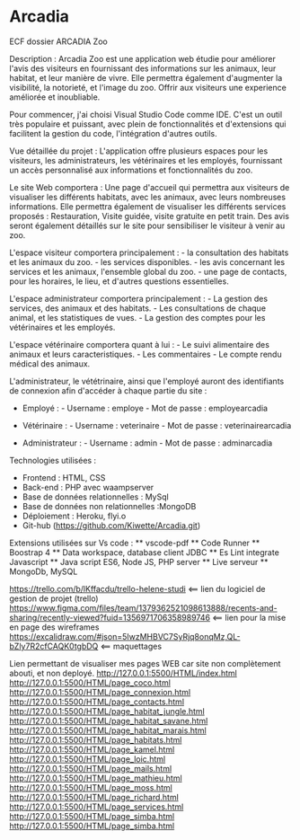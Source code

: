 # Arcadia
ECF dossier ARCADIA Zoo


Description : Arcadia Zoo est une application web étudie pour  améliorer l'avis des visiteurs en fournissant des informations sur les animaux, leur habitat, et leur manière de vivre.
Elle permettra également d'augmenter la visibilité, la notorieté, et l'image du zoo. Offrir aux visiteurs une experience améliorée et inoubliable.

Pour commencer, j'ai choisi Visual Studio Code comme IDE. C'est un outil très populaire et puissant, avec plein de fonctionnalités et d'extensions qui facilitent la gestion du code, l'intégration d'autres outils.



Vue détaillée du projet : L'application offre plusieurs espaces pour les visiteurs, les administrateurs, les vétérinaires et les employés, fournissant un accès personnalisé aux informations et fonctionnalités du zoo.

Le site Web comportera : Une page d'accueil qui permettra aux visiteurs de visualiser les différents habitats, avec les animaux, avec leurs nombreuses informations. Elle permettra également de visualiser les différents services proposés : Restauration, Visite guidée, visite gratuite en petit train.
Des avis seront également détaillés sur le site pour sensibiliser le visiteur à venir au zoo.


L'espace visiteur comportera principalement : - la consultation des habitats et les animaux du zoo.
                                              - les services disponibles.
                                              - les avis concernant les services et les animaux, l'ensemble global du zoo.
                                              - une page de contacts, pour les horaires, le lieu, et d'autres questions essentielles.

L'espace administrateur comportera principalement : - La gestion des services, des animaux et des habitats.
                                                    - Les consultations de chaque animal, et les statistiques de vues.
                                                    - La gestion des comptes pour les vétérinaires et les employés.

L'espace vétérinaire comportera quant à lui : - Le suivi alimentaire des animaux et leurs caracteristiques.
                                              - Les commentaires
                                              - Le compte rendu médical des animaux.

L'administrateur, le vététrinaire, ainsi que l'employé auront des identifiants de connexion afin d'accéder à chaque partie du site : 

 - Employé :  - Username : employe
           - Mot de passe : employearcadia

           


 - Vétérinaire : - Username : veterinaire
              - Mot de passe : veterinairearcadia


              

- Administrateur : - Username : admin
                 - Mot de passe : adminarcadia

                 



Technologies utilisées : 
 - Frontend : HTML, CSS
 - Back-end : PHP avec waampserver
 - Base de données relationnelles : MySql
 - Base de données non relationnelles :MongoDB
 - Déploiement : Heroku, flyi.o
 - Git-hub (https://github.com/Kiwette/Arcadia.git)

Extensions utilisées sur Vs code : 
** vscode-pdf
** Code Runner
** Boostrap 4
** Data workspace, database client JDBC
** Es Lint integrate Javascript
** Java script ES6, Node JS, PHP server
** Live serveur
** MongoDb, MySQL


https://trello.com/b/lKffacdu/trello-helene-studi <== lien du logiciel de gestion de projet (trello) 
https://www.figma.com/files/team/1379362521098613888/recents-and-sharing/recently-viewed?fuid=1356971706358989746 <== lien pour la mise en page des wireframes
https://excalidraw.com/#json=5IwzMHBVC7SyRjq8onqMz,QL-bZly7R2cfCAQK0tgbDQ <== maquettages

Lien permettant de visualiser mes pages WEB car site non complètement abouti, et non deployé.
http://127.0.0.1:5500/HTML/index.html
http://127.0.0.1:5500/HTML/page_coco.html
http://127.0.0.1:5500/HTML/page_connexion.html
http://127.0.0.1:5500/HTML/page_contacts.html
http://127.0.0.1:5500/HTML/page_habitat_jungle.html
http://127.0.0.1:5500/HTML/page_habitat_savane.html
http://127.0.0.1:5500/HTML/page_habitat_marais.html
http://127.0.0.1:5500/HTML/page_habitats.html
http://127.0.0.1:5500/HTML/page_kamel.html
http://127.0.0.1:5500/HTML/page_loic.html
http://127.0.0.1:5500/HTML/page_mails.html
http://127.0.0.1:5500/HTML/page_mathieu.html
http://127.0.0.1:5500/HTML/page_moss.html
http://127.0.0.1:5500/HTML/page_richard.html
http://127.0.0.1:5500/HTML/page_services.html
http://127.0.0.1:5500/HTML/page_simba.html
http://127.0.0.1:5500/HTML/page_simba.html


                                              
                                                    
